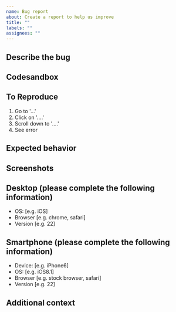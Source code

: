 ```yaml
---
name: Bug report
about: Create a report to help us improve
title: ""
labels: ""
assignees: ""
---
```


## Describe the bug

<!-- A clear and concise description of what the bug is. -->

## Codesandbox

<!-- If you can, please provide a codesandbox with the bug. -->

## To Reproduce

<!-- Steps to reproduce the behavior -->

1. Go to '...'
2. Click on '....'
3. Scroll down to '....'
4. See error

## Expected behavior

<!-- A clear and concise description of what you expected to happen. -->

## Screenshots

<!-- If applicable, add screenshots to help explain your problem. -->

## Desktop (please complete the following information)

- OS: [e.g. iOS]
- Browser [e.g. chrome, safari]
- Version [e.g. 22]

## Smartphone (please complete the following information)

- Device: [e.g. iPhone6]
- OS: [e.g. iOS8.1]
- Browser [e.g. stock browser, safari]
- Version [e.g. 22]

## Additional context

<!-- Add any other context about the problem here. -->
